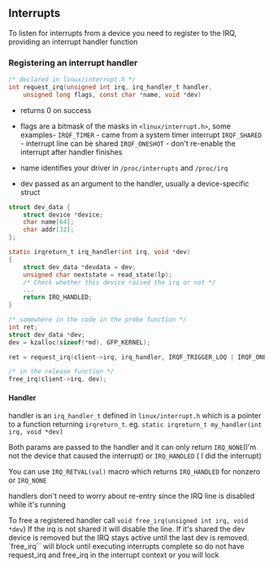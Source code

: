 ## Interrupts
To listen for interrupts from a device you need to register to the IRQ, providing an interrupt handler function

### Registering an interrupt handler
```c
/* declared in linux/interrupt.h */
int request_irq(unsigned int irq, irq_handler_t handler,
	unsigned long flags, const char *name, void *dev)
```
* returns 0 on success
* flags are a bitmask of the masks in `<linux/interrupt.h>`, some examples-
	`IRQF_TIMER` - came from a system timer interrupt
	`IRQF_SHARED` - interrupt line can be shared
	`IRQF_ONESHOT` - don't re-enable the interrupt after handler finishes
	
* name identifies your driver in `/proc/interrupts` and `/proc/irq`
* dev passed as an argument to the handler, usually a device-specific struct
```c
struct dev_data {
	struct device *device;
	char name[64];
	char addr[32];
};

static irqreturn_t irq_handler(int irq, void *dev) 
{
	struct dev_data *devdata = dev;
	unsigned char nextstate = read_state(lp);
	/* Check whether this device raised the irq or not */
	...
	return IRQ_HANDLED;
}

/* somewhere in the code in the probe function */
int ret;
struct dev_data *dev;
dev = kzalloc(sizeof(*md), GFP_KERNEL);

ret = request_irq(client->irq, irq_handler, IRQF_TRIGGER_LOQ | IRQF_ONESHOT, DRV_NAME, dev);

/* in the release function */
free_irq(client->irq, dev);
```


#### Handler
handler is an `irq_handler_t` defined in `linux/interrupt.h` which is a pointer to a function returning `irqreturn_t`. eg. `static irqreturn_t my_handler(int irq, void *dev)`

Both params are passed to the handler and it can only return `IRQ_NONE`(I'm not the device that caused the interrupt) or `IRQ_HANDLED` ( I did the interrupt)

You can use `IRQ_RETVAL(val)` macro which returns `IRQ_HANDLED` for nonzero or `IRQ_NONE`

handlers don't need to worry about re-entry since the IRQ line is disabled while it's running

To free a registered handler call `void free_irq(unsigned int irq, void *dev`)
If the irq is not shared it will disable the line. If it's shared the dev device is removed but the IRQ stays active until the last dev is removed. `free_irq`` will block until executing interrupts complete so do not have request_irq and free_irq in the interrupt context or you will lock	
